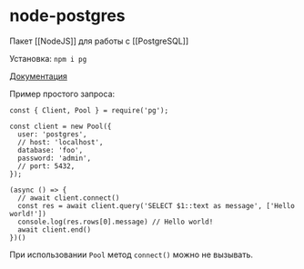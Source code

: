 # node-postgres

Пакет [[NodeJS]] для работы c [[PostgreSQL]]

Установка: `npm i pg`

[Документация](https://node-postgres.com/)

Пример простого запроса:
```
const { Client, Pool } = require('pg');

const client = new Pool({
  user: 'postgres',
  // host: 'localhost',
  database: 'foo',
  password: 'admin',
  // port: 5432,
});

(async () => {
  // await client.connect()
  const res = await client.query('SELECT $1::text as message', ['Hello world!'])
  console.log(res.rows[0].message) // Hello world!
  await client.end()
})()
```

При использовании `Pool` метод `connect()` можно не вызывать.